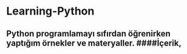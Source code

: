 # Learning-Python
Python programlamayı sıfırdan öğrenirken yaptığım örnekler ve materyaller.
####İçerik,
------
